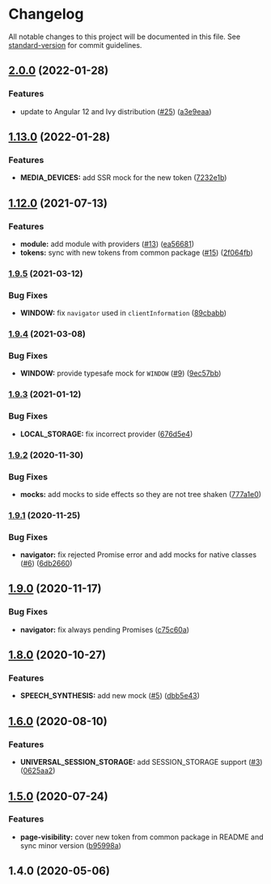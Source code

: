 # Changelog

All notable changes to this project will be documented in this file. See [standard-version](https://github.com/conventional-changelog/standard-version) for commit guidelines.

## [2.0.0](https://github.com/ng-web-apis/universal/compare/v1.13.0...v2.0.0) (2022-01-28)


### Features

* update to Angular 12 and Ivy distribution ([#25](https://github.com/ng-web-apis/universal/issues/25)) ([a3e9eaa](https://github.com/ng-web-apis/universal/commit/a3e9eaa63931141d9f78d4d8d326c77f26562f61))

## [1.13.0](https://github.com/ng-web-apis/universal/compare/v1.12.0...v1.13.0) (2022-01-28)

### Features

-   **MEDIA_DEVICES:** add SSR mock for the new token ([7232e1b](https://github.com/ng-web-apis/universal/commit/7232e1b15d55941cd6d0b3fca8fb457719990547))

## [1.12.0](https://github.com/ng-web-apis/universal/compare/v1.9.5...v1.12.0) (2021-07-13)

### Features

-   **module:** add module with providers ([#13](https://github.com/ng-web-apis/universal/issues/13)) ([ea56681](https://github.com/ng-web-apis/universal/commit/ea566810063aa9673f36fe17e62b748356057dea))
-   **tokens:** sync with new tokens from common package ([#15](https://github.com/ng-web-apis/universal/issues/15)) ([2f064fb](https://github.com/ng-web-apis/universal/commit/2f064fb0c391b3d42c0bb197c84d16b7dbb54db2))

### [1.9.5](https://github.com/ng-web-apis/universal/compare/v1.9.4...v1.9.5) (2021-03-12)

### Bug Fixes

-   **WINDOW:** fix `navigator` used in `clientInformation` ([89cbabb](https://github.com/ng-web-apis/universal/commit/89cbabb28ef01a5a18e5bf675b6fe3e58e7ef976))

### [1.9.4](https://github.com/ng-web-apis/universal/compare/v1.9.3...v1.9.4) (2021-03-08)

### Bug Fixes

-   **WINDOW:** provide typesafe mock for `WINDOW` ([#9](https://github.com/ng-web-apis/universal/issues/9)) ([9ec57bb](https://github.com/ng-web-apis/universal/commit/9ec57bb53171bcc8715afd3e87eb94dc59ea010b))

### [1.9.3](https://github.com/ng-web-apis/universal/compare/v1.9.2...v1.9.3) (2021-01-12)

### Bug Fixes

-   **LOCAL_STORAGE:** fix incorrect provider ([676d5e4](https://github.com/ng-web-apis/universal/commit/676d5e46de22a864024ff8f7e2c835332460c3b8))

### [1.9.2](https://github.com/ng-web-apis/universal/compare/v1.9.1...v1.9.2) (2020-11-30)

### Bug Fixes

-   **mocks:** add mocks to side effects so they are not tree shaken ([777a1e0](https://github.com/ng-web-apis/universal/commit/777a1e0b1969a2b8a7459de51c25fdadd12b8c53))

### [1.9.1](https://github.com/ng-web-apis/universal/compare/v1.9.0...v1.9.1) (2020-11-25)

### Bug Fixes

-   **navigator:** fix rejected Promise error and add mocks for native classes ([#6](https://github.com/ng-web-apis/universal/issues/6)) ([6db2660](https://github.com/ng-web-apis/universal/commit/6db2660a103053b844ba4790eaf73f0be79e42a1))

## [1.9.0](https://github.com/ng-web-apis/universal/compare/v1.8.0...v1.9.0) (2020-11-17)

### Bug Fixes

-   **navigator:** fix always pending Promises ([c75c60a](https://github.com/ng-web-apis/universal/commit/c75c60ade5a9e6ae820fddca5260e594397d02e9))

## [1.8.0](https://github.com/ng-web-apis/universal/compare/v1.6.0...v1.8.0) (2020-10-27)

### Features

-   **SPEECH_SYNTHESIS:** add new mock ([#5](https://github.com/ng-web-apis/universal/issues/5)) ([dbb5e43](https://github.com/ng-web-apis/universal/commit/dbb5e43eae1364611e74ac40f74e7f504ad06634))

## [1.6.0](https://github.com/ng-web-apis/universal/compare/v1.5.0...v1.6.0) (2020-08-10)

### Features

-   **UNIVERSAL_SESSION_STORAGE:** add SESSION_STORAGE support ([#3](https://github.com/ng-web-apis/universal/issues/3)) ([0625aa2](https://github.com/ng-web-apis/universal/commit/0625aa20f225179927176d6958e9ecb56962c904))

## [1.5.0](https://github.com/ng-web-apis/universal/compare/v1.4.0...v1.5.0) (2020-07-24)

### Features

-   **page-visibility:** cover new token from common package in README and sync minor version ([b95998a](https://github.com/ng-web-apis/universal/commit/b95998abf1aa6b8469631d43e7eb5a76a7765374))

## 1.4.0 (2020-05-06)
